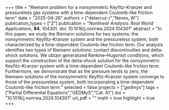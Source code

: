 +++
title = "Riemann problem for a nonsymmetric Keyfitz–Kranzer and pressureless gas systems with a time-dependent Coulomb-like friction term"
date = "2025-04-26"
authors = ["delacruz-r","Neves, W"]
publication_types = ["2"]
publication = "*Nonlinear Analysis: Real World Applications*, **84**, 104301. doi: 10.1016/j.nonrwa.2024.104301"
abstract = "In this paper, we study the Riemann solutions for two systems: the nonsymmetric Keyfitz–Kranzer system and the pressureless system, both characterized by a time-dependent Coulomb-like friction term. Our analysis identifies two types of Riemann solutions: contact discontinuities and delta-shock solutions. We obtain generalized Rankine–Hugoniot conditions, which support the construction of the delta-shock solution for the nonsymmetric Keyfitz–Kranzer system with a time-dependent Coulomb-like friction term. Furthermore, we demonstrate that as the pressure tends to zero, the Riemann solutions of the nonsymmetric Keyfitz–Kranzer system converge to those of the pressureless system, both incorporating a time-dependent Coulomb-like friction term."
selected = false
projects = ["gedmys"]
tags =["Partial Differential Equations","GEDMyS","Cat. A1"]
doi = "10.1016/j.nonrwa.2024.104301"
url_pdf = ""
math = true
highlight = true
+++

